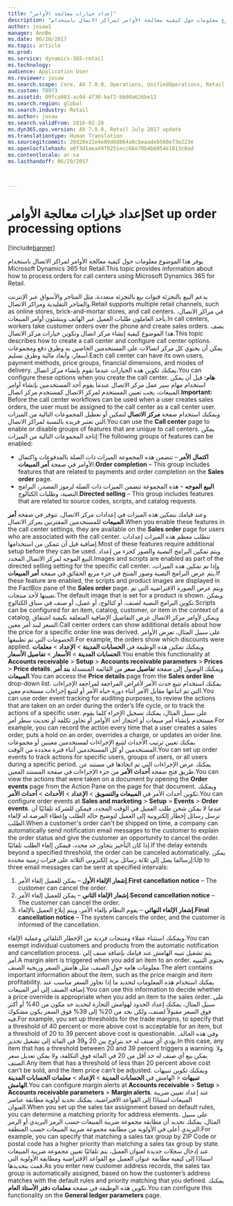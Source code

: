 ```yaml
---
title: "إعداد خيارات معالجة الأوامر"
description: "يوفر هذا الموضوع معلومات حول كيفية معالجة الأوامر لمراكز الاتصال باستخدام Microsoft Dynamics 365 for Retail."
author: josaw1
manager: AnnBe
ms.date: 06/20/2017
ms.topic: article
ms.prod: 
ms.service: dynamics-365-retail
ms.technology: 
audience: Application User
ms.reviewer: josaw
ms.search.scope: Core, AX 7.0.0, Operations, UnifiedOperations, Retail
ms.custom: 78973
ms.assetid: 09fca083-ac0d-4f30-baf2-bb00a626be12
ms.search.region: global
ms.search.industry: Retail
ms.author: josaw
ms.search.validFrom: 2016-02-28
ms.dyn365.ops.version: AX 7.0.0, Retail July 2017 update
ms.translationtype: Human Translation
ms.sourcegitcommit: 20d28e22e4e89d0d864a0cbeaadeb568e73e223e
ms.openlocfilehash: a0f3d1aea49f0251ecc68e70b4b6054e1813c8ad
ms.contentlocale: ar-sa
ms.lasthandoff: 06/29/2017



---
```


# <a name="set-up-order-processing-options"></a><span data-ttu-id="2a6d0-103">إعداد خيارات معالجة الأوامر</span><span class="sxs-lookup"><span data-stu-id="2a6d0-103">Set up order processing options</span></span>

[!include[banner](includes/banner.md)]


<span data-ttu-id="2a6d0-104">يوفر هذا الموضوع معلومات حول كيفية معالجة الأوامر لمراكز الاتصال باستخدام Microsoft Dynamics 365 for Retail.</span><span class="sxs-lookup"><span data-stu-id="2a6d0-104">This topic provides information about how to process orders for call centers using Microsoft Dynamics 365 for Retail.</span></span> 

<span data-ttu-id="2a6d0-105">يدعم البيع بالتجزئة قنوات بيع بالتجزئة متعددة، مثل المتاجر والأسواق عبر الإنترنت والمتاجر التقليدية ومراكز الاتصال.</span><span class="sxs-lookup"><span data-stu-id="2a6d0-105">Retail supports multiple retail channels, such as online stores, brick-and-mortar stores, and call centers.</span></span> <span data-ttu-id="2a6d0-106">في مراكز الاتصال، يأخذ العاملون طلبات العميل عبر الهاتف وينشئون أوامر المبيعات.</span><span class="sxs-lookup"><span data-stu-id="2a6d0-106">In call centers, workers take customer orders over the phone and create sales orders.</span></span> <span data-ttu-id="2a6d0-107">يصف هذا الموضوع كيفية إنشاء مركز اتصال وتكوين خيارات مركز الاتصال.</span><span class="sxs-lookup"><span data-stu-id="2a6d0-107">This topic describes how to create a call center and configure call center options.</span></span> <span data-ttu-id="2a6d0-108">يمكن أن يحتوي كل مركز اتصالات على المستخدمين الخاصين به وطرق دفع ومجموعات أسعار، وأبعاد مالية وطرق تسليم.</span><span class="sxs-lookup"><span data-stu-id="2a6d0-108">Each call center can have its own users, payment methods, price groups, financial dimensions, and modes of delivery.</span></span> <span data-ttu-id="2a6d0-109">يمكنك تكوين هذه الخيارات عندما تقوم بإنشاء مركز اتصال.</span><span class="sxs-lookup"><span data-stu-id="2a6d0-109">You can configure these options when you create the call center.</span></span> <span data-ttu-id="2a6d0-110">**هام:** قبل أن يمكن استخدام مهام سير عمل مركز الاتصال عندما يقوم أحد المستخدمين بإنشاء أوامر المبيعات، يجب تعيين المستخدم لمركز الاتصال كمستخدم مركز اتصال.</span><span class="sxs-lookup"><span data-stu-id="2a6d0-110">**Important:** Before the call center workflows can be used when a user creates sales orders, the user must be assigned to the call center as a call center user.</span></span> <span data-ttu-id="2a6d0-111">ويمكنك استخدام صفحة **مركز الاتصال** لتمكين أو تعطيل المجموعات التالية من الميزات التي تعتبر فريدة بالنسبة لمراكز الاتصال.</span><span class="sxs-lookup"><span data-stu-id="2a6d0-111">You can use the **Call center** page to enable or disable groups of features that are unique to call centers.</span></span> <span data-ttu-id="2a6d0-112">يمكن إتاحة المجموعات التالية من الميزات:</span><span class="sxs-lookup"><span data-stu-id="2a6d0-112">The following groups of features can be enabled:</span></span>

-   <span data-ttu-id="2a6d0-113">**اكتمال الأمر** – تتضمن هذه المجموعة الميزات ذات الصلة بالمدفوعات واكتمال الأوامر في صفحة **أمر المبيعات**.</span><span class="sxs-lookup"><span data-stu-id="2a6d0-113">**Order completion** – This group includes features that are related to payments and order completion on the **Sales order** page.</span></span>
-   <span data-ttu-id="2a6d0-114">**البيع الموجه** – هذه المجموعة تتضمن الميزات ذات الصلة لرموز المصدر، البرامج النصية، وطلبات الكتالوج.</span><span class="sxs-lookup"><span data-stu-id="2a6d0-114">**Directed selling** – This group includes features that are related to source codes, scripts, and catalog requests.</span></span>

<span data-ttu-id="2a6d0-115">وعند قيامك بتمكين هذه الميزات في إعدادات مركز الاتصال، تتوفر في صفحة **أمر المبيعات** للمستخدمين المقترنين بمركز الاتصال.</span><span class="sxs-lookup"><span data-stu-id="2a6d0-115">When you enable these features in the call center settings, they are available on the **Sales order** page for users who are associated with the call center.</span></span> <span data-ttu-id="2a6d0-116">تتطلب معظم هذه الميزات إعدادات إضافية قبل أن تتمكن من استخدامها.</span><span class="sxs-lookup"><span data-stu-id="2a6d0-116">Most of these features require additional setup before they can be used.</span></span> <span data-ttu-id="2a6d0-117">ويتم تمكين البرامج النصية والصور كجزء من إعداد البيع الموجه لمركز الاتصال المحدد.</span><span class="sxs-lookup"><span data-stu-id="2a6d0-117">Images and scripts are enabled as part of the directed selling setting for the specific call center.</span></span> <span data-ttu-id="2a6d0-118">وإذا تم تمكين هذه الميزات، يتم عرض البرامج النصية وصور المنتج في جزء مربع الحقائق في صفحة **أمر المبيعات**.</span><span class="sxs-lookup"><span data-stu-id="2a6d0-118">If these feature are enabled, the scripts and product images are displayed in the FactBox pane of the **Sales order** page.</span></span> <span data-ttu-id="2a6d0-119">ويتم عرض الصورة الافتراضية التي تم تعيينها لأحد منتجات.</span><span class="sxs-lookup"><span data-stu-id="2a6d0-119">The default image that is set for a product is shown.</span></span> <span data-ttu-id="2a6d0-120">ويمكن تكوين البرامج النصية لصنف، أو كتالوج، أو عميل، أو صنف في سياق الكتالوج.</span><span class="sxs-lookup"><span data-stu-id="2a6d0-120">Scripts can be configured for an item, catalog, customer, or item in the context of a catalog.</span></span> <span data-ttu-id="2a6d0-121">ويمكن لأوامر مركز الاتصال عرض التفاصيل الإضافية المتعلقة بكيفية اشتقاق السعر لبند أمر معين.</span><span class="sxs-lookup"><span data-stu-id="2a6d0-121">Call center orders can show additional details about how the price for a specific order line was derived.</span></span> <span data-ttu-id="2a6d0-122">على سبيل المثال، تعرض الأوامر الخصومات التي تم تطبيقها.</span><span class="sxs-lookup"><span data-stu-id="2a6d0-122">For example, the orders show which discounts were applied.</span></span> <span data-ttu-id="2a6d0-123">ويمكنك تمكين هذه الوظيفة في **الحسابات المدينة** &gt; **الإعداد** &gt; **معلمات الحسابات المدينة** &gt; **الأسعار** &gt; **تفاصيل الأسعار**.</span><span class="sxs-lookup"><span data-stu-id="2a6d0-123">You enable this functionality at **Accounts receivable** &gt; **Setup** &gt; **Accounts receivable parameters** &gt; **Prices** &gt; **Price details**.</span></span> <span data-ttu-id="2a6d0-124">ويمكنك الوصول إلى صفحة **تفاصيل سعر** من القائمة المنسدلة **بند أمر المبيعات**.</span><span class="sxs-lookup"><span data-stu-id="2a6d0-124">You can access the **Price details** page from the **Sales order line** drop-down list.</span></span> <span data-ttu-id="2a6d0-125">يمكنك استخدام تتبع حدث الأمر لأغراض المراجعة لمراجعة الإجراءات التي تم اتباعها مقابل الأمر أثناء دورة حياة الأمر أو لتتبع إجراءات مستخدم معين.</span><span class="sxs-lookup"><span data-stu-id="2a6d0-125">You can use order event tracking for auditing purposes, to review the actions that are taken on an order during the order’s life cycle, or to track the actions of a specific user.</span></span> <span data-ttu-id="2a6d0-126">على سبيل المثال، يمكنك تسجيل الإجراء كلما يقوم مستخدم بإنشاء أمر مبيعات أو احتجاز أحد الأوامر أو تجاوز تكلفة أو تحديث سطر أمر.</span><span class="sxs-lookup"><span data-stu-id="2a6d0-126">For example, you can record the action every time that a user creates a sales order, puts a hold on an order, overrides a charge, or updates an order line.</span></span> <span data-ttu-id="2a6d0-127">يمكنك تعيين ترتيب الأحداث لتتبع الإجراءات لمستخدمين معينين أو مجموعات المستخدمين أو كل المستخدمين أثناء فترة محددة من الوقت.</span><span class="sxs-lookup"><span data-stu-id="2a6d0-127">You can set up order events to track actions for specific users, groups of users, or all users during a specific period.</span></span> <span data-ttu-id="2a6d0-128">يمكنك عرض الإجراءات التي تم اتخاذها في مستند عن طريق فتح صفحة **أحداث الأمر** من جزء الإجراءات في صفحة المستند المعين.</span><span class="sxs-lookup"><span data-stu-id="2a6d0-128">You can view the actions that were taken on a document by opening the **Order events** page from the Action Pane on the page for that document.</span></span> <span data-ttu-id="2a6d0-129">ويمكنك تكوين أحداث الأمر في **المبيعات والتسويق** &gt; **الإعداد** &gt; **الأحداث** &gt; **أحداث الأمر**.</span><span class="sxs-lookup"><span data-stu-id="2a6d0-129">You can configure order events at **Sales and marketing** &gt; **Setup** &gt; **Events** &gt; **Order events**.</span></span> <span data-ttu-id="2a6d0-130">عندما لا يمكن شحن طلب العميل في الوقت المحدد، فيمكن للشركة تلقائيًا أن ترسل رسائل إخطار إلكترونية إلى العميل لتوضيح حالة الطلب وإعطاء الفرصة له لإلغاء الطلب.</span><span class="sxs-lookup"><span data-stu-id="2a6d0-130">When a customer's order can't be shipped on time, a company can automatically send notification email messages to the customer to explain the order status and give the customer an opportunity to cancel the order.</span></span> <span data-ttu-id="2a6d0-131">إذا كان التأخير يتجاوز حد محدد، فيمكن إلغاء الطلب تلقائيًا.</span><span class="sxs-lookup"><span data-stu-id="2a6d0-131">If the delay extends beyond a specified threshold, the order can be canceled automatically.</span></span> <span data-ttu-id="2a6d0-132">يمكن إرسالما يصل إلى ثلاثة رسائل بريد إلكتروني الثلاثة على فترات زمنية محددة:</span><span class="sxs-lookup"><span data-stu-id="2a6d0-132">Up to three email messages can be sent at specified intervals:</span></span>

1.  <span data-ttu-id="2a6d0-133">**إشعار الإلغاء الأول** – يمكن للعميل إلغاء الأمر.</span><span class="sxs-lookup"><span data-stu-id="2a6d0-133">**First cancellation notice** – The customer can cancel the order.</span></span>
2.  <span data-ttu-id="2a6d0-134">**إشعار الإلغاء الثاني** – يمكن للعميل إلغاء الأمر.</span><span class="sxs-lookup"><span data-stu-id="2a6d0-134">**Second cancellation notice** – The customer can cancel the order.</span></span>
3.  <span data-ttu-id="2a6d0-135">**إشعار الإلغاء النهائي** – يقوم النظام بإلغاء الأمر، ويتم إبلاغ العميل بالإلغاء.</span><span class="sxs-lookup"><span data-stu-id="2a6d0-135">**Final cancellation notice** – The system cancels the order, and the customer is informed of the cancellation.</span></span>

<span data-ttu-id="2a6d0-136">ويمكنك استثناء عملاء ومنتجات فردية من الإخطار التلقائي وعملية الإلغاء.</span><span class="sxs-lookup"><span data-stu-id="2a6d0-136">You can exempt individual customers and products from the automatic notification and cancellation process.</span></span> <span data-ttu-id="2a6d0-137">يتم تشغيل تنبيه الهامش عند قيامك بإضافة صنف إلى أمر.</span><span class="sxs-lookup"><span data-stu-id="2a6d0-137">A margin alert is triggered when you add an item to an order.</span></span> <span data-ttu-id="2a6d0-138">يحتوي التنبيه معلومات هامة حول الصنف، مثل هامش السعر وربحية الصنف.</span><span class="sxs-lookup"><span data-stu-id="2a6d0-138">The alert contains important information about the item, such as the price margin and item profitability.</span></span> <span data-ttu-id="2a6d0-139">يمكنك استخدام هذه المعلومات لتحديد ما إذا تجاوز السعر مناسب عند إضافة الصنف إلى أمر المبيعات.</span><span class="sxs-lookup"><span data-stu-id="2a6d0-139">You can use this information to decide whether a price override is appropriate when you add an item to the sales order.</span></span> <span data-ttu-id="2a6d0-140">على سبيل المثال، يمكنك إعداد الحدود لهوامش التجارة لتحديد حد مكون من 40% أو أكثر فوق السعر مقبولاً لصنف، ولكن بحد من 20% إلى 39% فوق السعر يكون مشكوك فيه.</span><span class="sxs-lookup"><span data-stu-id="2a6d0-140">For example, you set up thresholds for the trade margins, to specify that a threshold of 40 percent or more above cost is acceptable for an item, but a threshold of 20 to 39 percent above cost is questionable.</span></span> <span data-ttu-id="2a6d0-141">وفي هذه الحالة، يؤدي أي صنف له حد يتراوح بين 20 و39 في المائة إلى تشغيل تحذير.</span><span class="sxs-lookup"><span data-stu-id="2a6d0-141">In this case, any item that has a threshold between 20 and 39 percent triggers a warning.</span></span> <span data-ttu-id="2a6d0-142">ولا يمكن بيع أي صنف له حد أقل من 20 في المائة فوق التكلفة، ولا يمكن تعديل سعر الصنف.</span><span class="sxs-lookup"><span data-stu-id="2a6d0-142">Any item that has a threshold of less than 20 percent above cost can’t be sold, and the item price can’t be adjusted.</span></span> <span data-ttu-id="2a6d0-143">ويمكنك تكوين تنبيهات الهامش في **الحسابات المدينة** &gt; **الإعداد** &gt; **معلمات الحسابات المدينة** &gt; **‎تنبيهات الهامش**.</span><span class="sxs-lookup"><span data-stu-id="2a6d0-143">You can configure margin alerts at **Accounts receivable** &gt; **Setup** &gt; **Accounts receivable parameters** &gt; **Margin alerts**.</span></span> <span data-ttu-id="2a6d0-144">عند إعداد تعيين ضريبة المبيعات استنادًا إلى القواعد الافتراضية، يمكنك تحديد أولوية مطابقة عناصر العنوان.</span><span class="sxs-lookup"><span data-stu-id="2a6d0-144">When you set up the sales tax assignment based on default rules, you can determine a matching priority for address elements.</span></span> <span data-ttu-id="2a6d0-145">على سبيل المثال، يمكنك تحديد أن مطابقة مجموعة ضريبة المبيعات حسب الرمز البريدي أو الرمز البريدي أعلى في الأولوية من مطابقة مجموعة ضريبة المبيعات حسب المنطقة.</span><span class="sxs-lookup"><span data-stu-id="2a6d0-145">For example, you can specify that matching a sales tax group by ZIP Code or postal code has a higher priority than matching a sales tax group by state.</span></span> <span data-ttu-id="2a6d0-146">عند إدخال سجلات جديدة لعنوان العميل، يتم تلقائيًا تعيين مجموعة ضريبة المبيعات استنادًا إلى كيفية مطابقة عنوان العميل مع القواعد الافتراضية ومطابقة الأولوية التي قمت بتحديدها.</span><span class="sxs-lookup"><span data-stu-id="2a6d0-146">As you enter new customer address records, the sales tax group is automatically assigned, based on how the customer’s address matches with the default rules and priority matching that you defined.</span></span> <span data-ttu-id="2a6d0-147">يمكنك تكوين هذه الوظيفة في صفحة **معلمات دفتر الأستاذ العام**.</span><span class="sxs-lookup"><span data-stu-id="2a6d0-147">You can configure this functionality on the **General ledger parameters** page.</span></span>




